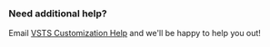 ### Need additional help?  

Email [VSTS Customization Help](mailto:vsocustpt@microsoft.com) and we'll be happy to help you out!  


